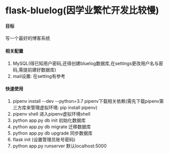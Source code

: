 # flask-bluelog(因学业繁忙开发比较慢)
#### 目标
写一个最好的博客系统

#### 相关配置
1. MySQL(得已知用户密码,还得创建bluelog数据库,在settings更改用户名与密码,需提前建好数据库)
2. mail设置: 在setting有参考
#### 快速使用
1. pipenv install --dev --python=3.7   pipenv下载相关依赖(需先下载pipenv第三方库来管理虚拟环境: pip install pipenv)
2. pipenv shell        进入pipenv虚拟环境shell
3. python app.py db init     初始化数据库
4. python app.py db migrate  迁移数据库
5. python app.py db upgrade  同步数据库
6. flask init  (设置管理员账号密码)   
7. python app.py runserver 默认localhost:5000


